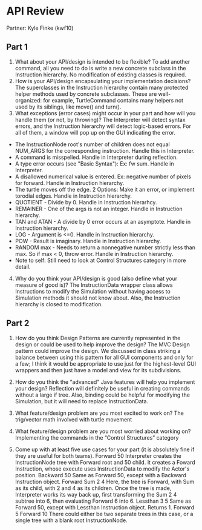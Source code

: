 # API Review
Partner: Kyle Finke (kwf10)

## Part 1
1. What about your API/design is intended to be flexible?
To add another command, all you need to do is write a new concrete subclass in the Instruction hierarchy. No modification of existing classes is required.
2. How is your API/design encapsulating your implementation decisions?
The superclasses in the Instruction hierarchy contain many protected helper methods used by concrete subclasses. These are well-organized: for example, TurtleCommand contains many helpers not used by its siblings, like move() and turn().
3. What exceptions (error cases) might occur in your part and how will you handle them (or not, by throwing)?
The Interpreter will detect syntax errors, and the Instruction hierarchy will detect logic-based errors. For
all of them, a window will pop up on the GUI indicating the error.

- The InstructionNode root's number of children does not equal NUM_ARGS for the corresponding instruction. Handle this in Interpreter.
- A command is misspelled. Handle in Interpreter during reflection.
- A type error occurs (see "Basic Syntax"): Ex: fw sum. Handle in Interpreter.
- A disallowed numerical value is entered. Ex: negative number of pixels for forward. Handle in Instruction hierarchy.
- The turtle moves off the edge. 2 Options: Make it an error, or implement torodial edges. Handle in Instruction hierarchy.
- QUOTIENT - Divide by 0. Handle in Instruction hierarhcy.
- REMAINER - One of the args is not an integer. Handle in Instruction hierarchy.
- TAN and ATAN - A divide by 0 error occurs at an asymptote. Handle in Instruction hierarchy.
- LOG - Argument is <=0. Handle in Instruction hierarchy.
- POW - Result is imaginary. Handle in Instruction hierarchy.
- RANDOM max - Needs to return a nonnegative number strictly less than max. So if max < 0, throw error. Handle in Instruction hierarchy.
- Note to self: Still need to look at Control Structures category in more detail.
 
4. Why do you think your API/design is good (also define what your measure of good is)?
The InstructionData wrapper class allows Instructions to modify the Simulation without having access to Simulation methods it should not know about. Also, the Instruction hierarchy is closed to modification.

## Part 2
1. How do you think Design Patterns are currently represented in the design or could be used to help improve the design?
The MVC Design pattern could improve the design. We discussed in class striking a balance between using this pattern for all GUI components and only for a few; I think it would be appropriate to use just for the highest-level GUI wrappers and then just have a model and view for its subdivisions.

2. How do you think the "advanced" Java features will help you implement your design?
Reflection will definitely be useful in creating commands without a large if tree. Also, binding could be helpful for modifying the Simulation, but it will need to replace InstructionData.
 
3. What feature/design problem are you most excited to work on?
The trig/vector math involved with turtle movement
 
4. What feature/design problem are you most worried about working on?
Implementing the commands in the “Control Structures” category

5. Come up with at least five use cases for your part (it is absolutely fine if they are useful for both teams).
Forward 50
Interpreter creates the InstructionNode tree with Forward root and 50 child. It creates a Foward Instruction, whose execute uses InstructionData to modify the Actor's
position.
Backward 50
Same as Forward 50, except with a Backward Instruction object.
Forward Sum 2 4
Here, the tree is Forward, with Sum as its child, with 2 and 4 as its children. Once the tree is made, Interpreter works its way back up, first
transforming the Sum 2 4 subtree into 6, then evaluating Forward 6 into 6.
Lessthan 3 5
Same as Forward 50, except with Lessthan Instruction object. Returns 1.
Forward 5 Forward 10
There could either be two separate trees in this case, or a single tree with a blank root InstructionNode.